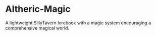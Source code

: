 # AItheric-Magic
A lightweight SillyTavern lorebook with a magic system encouraging a comprehensive magical world.
